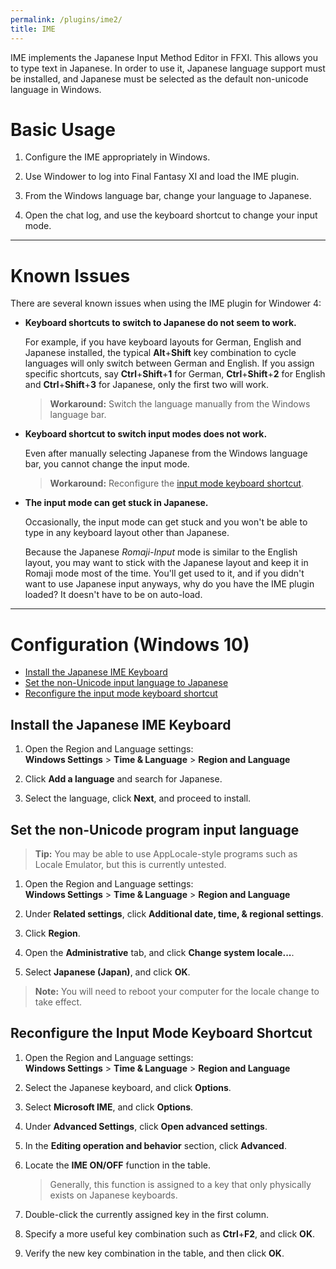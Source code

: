 ```yaml
---
permalink: /plugins/ime2/
title: IME
---
```


IME implements the Japanese Input Method Editor in FFXI. This allows you to type text in Japanese. In order to use it, Japanese language support must be installed, and Japanese must be selected as the default non-unicode language in Windows.

# Basic Usage

1. Configure the IME appropriately in Windows.

1. Use Windower to log into Final Fantasy XI and load the IME plugin.

1. From the Windows language bar, change your language to Japanese.

1. Open the chat log, and use the keyboard shortcut to change your input mode.

---

# Known Issues

There are several known issues when using the IME plugin for Windower 4:

* **Keyboard shortcuts to switch to Japanese do not seem to work.**

    For example, if you have keyboard layouts for German, English and Japanese installed, the typical **Alt**+**Shift** key combination to cycle languages will only switch between German and English. If you assign specific shortcuts, say **Ctrl**+**Shift**+**1** for German, **Ctrl**+**Shift**+**2** for English and **Ctrl**+**Shift**+**3** for Japanese, only the first two will work.

    > **Workaround:** Switch the language manually from the Windows language bar.

* **Keyboard shortcut to switch input modes does not work.**

    Even after manually selecting Japanese from the Windows language bar, you cannot change the input mode.

    > **Workaround:** Reconfigure the [input mode keyboard shortcut](#reconfigure-the-input-mode-keyboard-shortcut).

* **The input mode can get stuck in Japanese.**

    Occasionally, the input mode can get stuck and you won't be able to type in any keyboard layout other than Japanese.

    Because the Japanese *Romaji-Input* mode is similar to the English layout, you may want to stick with the Japanese layout and keep it in Romaji mode most of the time. You'll get used to it, and if you didn't want to use Japanese input anyways, why do you have the IME plugin loaded? It doesn't have to be on auto-load.

---

# Configuration (Windows 10)

* [Install the Japanese IME Keyboard](#install-the-japanese-ime-keyboard)
* [Set the non-Unicode input language to Japanese](#set-the-non-unicode-program-input-language)
* [Reconfigure the input mode keyboard shortcut](#reconfigure-the-input-mode-keyboard-shortcut)

## Install the Japanese IME Keyboard

1. Open the Region and Language settings: <br> **Windows Settings** > **Time & Language** > **Region and Language**

1. Click **Add a language** and search for Japanese.

1. Select the language, click **Next**, and proceed to install.

## Set the non-Unicode program input language

> **Tip:** You may be able to use AppLocale-style programs such as Locale Emulator, but this is currently untested.

1. Open the Region and Language settings: <br> **Windows Settings** > **Time & Language** > **Region and Language**

1. Under **Related settings**, click **Additional date, time, & regional settings**.

1. Click **Region**.

1. Open the **Administrative** tab, and click **Change system locale...**.

1. Select **Japanese (Japan)**, and click **OK**. 

> **Note:** You will need to reboot your computer for the locale change to take effect.

## Reconfigure the Input Mode Keyboard Shortcut

1. Open the Region and Language settings: <br> **Windows Settings** > **Time & Language** > **Region and Language**

1. Select the Japanese keyboard, and click **Options**.

1. Select **Microsoft IME**, and click **Options**.

1. Under **Advanced Settings**, click **Open advanced settings**.

1. In the **Editing operation and behavior** section, click **Advanced**.

1. Locate the **IME ON/OFF** function in the table.

    > Generally, this function is assigned to a key that only physically exists on Japanese keyboards.

1. Double-click the currently assigned key in the first column.

1. Specify a more useful key combination such as **Ctrl**+**F2**, and click **OK**.

1. Verify the new key combination in the table, and then click **OK**.